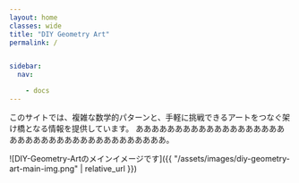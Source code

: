 ```yaml
---
layout: home
classes: wide
title: "DIY Geometry Art"
permalink: /


sidebar:
  nav:

    - docs
---
```




このサイトでは、複雑な数学的パターンと、手軽に挑戦できるアートをつなぐ架け橋となる情報を提供しています。
あああああああああああああああああああああああああああああああああああああああ。


![DIY-Geometry-Artのメインイメージです]({{ "/assets/images/diy-geometry-art-main-img.png" | relative_url }})